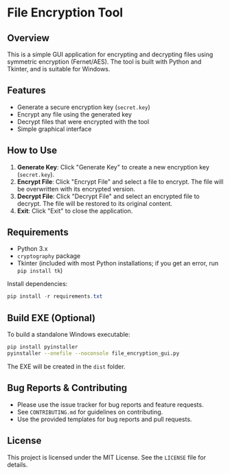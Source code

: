 # File Encryption Tool

## Overview
This is a simple GUI application for encrypting and decrypting files using symmetric encryption (Fernet/AES). The tool is built with Python and Tkinter, and is suitable for Windows.

## Features
- Generate a secure encryption key (`secret.key`)
- Encrypt any file using the generated key
- Decrypt files that were encrypted with the tool
- Simple graphical interface

## How to Use
1. **Generate Key**: Click "Generate Key" to create a new encryption key (`secret.key`).
2. **Encrypt File**: Click "Encrypt File" and select a file to encrypt. The file will be overwritten with its encrypted version.
3. **Decrypt File**: Click "Decrypt File" and select an encrypted file to decrypt. The file will be restored to its original content.
4. **Exit**: Click "Exit" to close the application.


## Requirements
- Python 3.x
- `cryptography` package
- Tkinter (included with most Python installations; if you get an error, run `pip install tk`)

Install dependencies:
```powershell
pip install -r requirements.txt
```

## Build EXE (Optional)
To build a standalone Windows executable:
```bash
pip install pyinstaller
pyinstaller --onefile --noconsole file_encryption_gui.py
```
The EXE will be created in the `dist` folder.

## Bug Reports & Contributing
- Please use the issue tracker for bug reports and feature requests.
- See `CONTRIBUTING.md` for guidelines on contributing.
- Use the provided templates for bug reports and pull requests.

## License
This project is licensed under the MIT License. See the `LICENSE` file for details.